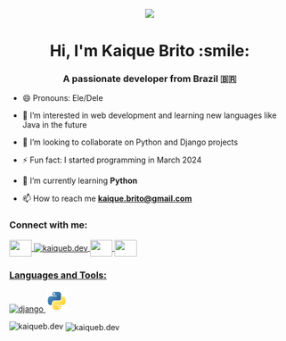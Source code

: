 <p align="center"><img src="https://media.discordapp.net/attachments/1243686921683861575/1243687604252053676/fotinha.png?ex=665261d7&is=66511057&hm=6a090432adc705c499d4677dfb191f871382da9b814cd2452c52aaf3259d066c&=&format=webp&quality=lossless&width=350&height=350"/></p>
<h1 align="center">Hi, I'm Kaique Brito :smile: </h1>
<h3 align="center">A passionate developer from Brazil 🇧🇷</h3>

- 😄 Pronouns: Ele/Dele
- 👀 I’m interested in web development and learning new languages like Java in the future
- 💞️ I’m looking to collaborate on Python and Django projects
- ⚡ Fun fact: I started programming in March 2024

- :seedling: I’m currently learning **Python**

- :mailbox: How to reach me **kaique.brito@gmail.com**

<h3 align="left">Connect with me:</h3>
<p align="left">
<a href="http://www.linkedin.com/in/kaique-brito-bb8ba02b6" target="blank"><img align="center" src="https://raw.githubusercontent.com/rahuldkjain/github-profile-readme-generator/master/src/images/icons/Social/linked-in-alt.svg" height="30" width="40"/>
<a href="https://instagram.com/kaiqueb.dev" target="blank"><img align="center" src="https://raw.githubusercontent.com/rahuldkjain/github-profile-readme-generator/master/src/images/icons/Social/instagram.svg" alt="kaiqueb.dev" height="30" width="40" />
  <a href="https://www.facebook.com/kaique.goncalvesbrito" target="blank"><img align="center" src="https://raw.githubusercontent.com/rahuldkjain/github-profile-readme-generator/master/src/images/icons/Social/facebook.svg" height="30" width="40"/>
<a href="https://www.youtube.com/channel/UCquSeOXyyPK3txszj5PE90g" target="blank"><img align="center" src="https://raw.githubusercontent.com/rahuldkjain/github-profile-readme-generator/master/src/images/icons/Social/youtube.svg" height="30" width="40"/>
</p>
<h3 align="left">Languages and Tools:</h3>
<p align="left"> <a href="https://www.djangoproject.com/" target="_blank" rel="noreferrer"> <img src="https://cdn.worldvectorlogo.com/logos/django.svg" alt="django" width="40" height="40"/> </a> <a href="https://www.python.org" target="_blank" rel="noreferrer"> <img src="https://raw.githubusercontent.com/devicons/devicon/master/icons/python/python-original.svg" alt="python" width="40" height="40"/> </a> </p>

<p><img align="left" src="https://github-readme-stats.vercel.app/api/top-langs?username=britokaiquee&show_icons=true&locale=en&layout=compact" alt="kaiqueb.dev" /></p>

<p>&nbsp;<img align="center" src="https://github-readme-stats.vercel.app/api?username=britokaiquee&show_icons=true&locale=en" alt="kaiqueb.dev" /></p>
